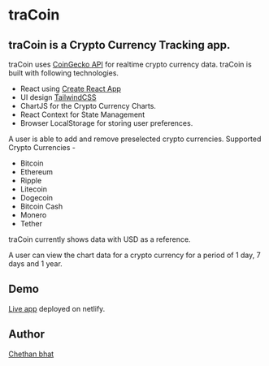 # traCoin

## traCoin is a Crypto Currency Tracking app.

traCoin uses [CoinGecko API](https://www.coingecko.com/en/api) for realtime crypto currency data. traCoin is built with following technologies.

- React using [Create React App](https://github.com/facebook/create-react-app)
- UI design [TailwindCSS](https://tailwindcss.com/)
- ChartJS for the Crypto Currency Charts.
- React Context for State Management
- Browser LocalStorage for storing user preferences.

A user is able to add and remove preselected crypto currencies.
Supported Crypto Currencies -

- Bitcoin
- Ethereum
- Ripple
- Litecoin
- Dogecoin
- Bitcoin Cash
- Monero
- Tether

traCoin currently shows data with USD as a reference.

A user can view the chart data for a crypto currency for a period of 1 day, 7 days and 1 year.

## Demo

[Live app](https://tracoin-crypto-tracker.netlify.app/) deployed on netlify.

## Author

[Chethan bhat](https://chethanbhat.com)
